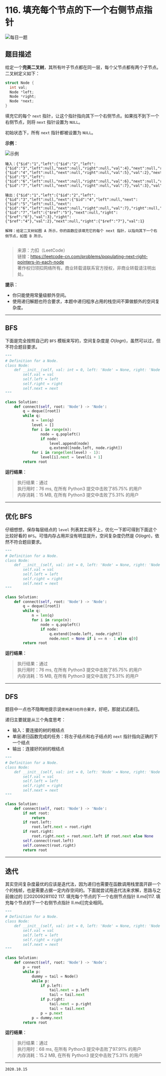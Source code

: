 # 116. 填充每个节点的下一个右侧节点指针

![每日一题](https://cdn.jsdelivr.net/gh/jpch89/PicBed/img/202010151120%20116.%20%E5%A1%AB%E5%85%85%E6%AF%8F%E4%B8%AA%E8%8A%82%E7%82%B9%E7%9A%84%E4%B8%8B%E4%B8%80%E4%B8%AA%E5%8F%B3%E4%BE%A7%E8%8A%82%E7%82%B9%E6%8C%87%E9%92%88%2001.png)

## 题目描述

给定一个**完美二叉树**，其所有叶子节点都在同一层，每个父节点都有两个子节点。二叉树定义如下：

```c
struct Node {
  int val;
  Node *left;
  Node *right;
  Node *next;
}
```

填充它的每个 `next` 指针，让这个指针指向其下一个右侧节点。如果找不到下一个右侧节点，则将 `next` 指针设置为 `NULL`。

初始状态下，所有 `next` 指针都被设置为 `NULL`。

**示例**：

![示例](https://cdn.jsdelivr.net/gh/jpch89/PicBed/img/202010151120%20116.%20%E5%A1%AB%E5%85%85%E6%AF%8F%E4%B8%AA%E8%8A%82%E7%82%B9%E7%9A%84%E4%B8%8B%E4%B8%80%E4%B8%AA%E5%8F%B3%E4%BE%A7%E8%8A%82%E7%82%B9%E6%8C%87%E9%92%88%2000.png)

```text
输入：{"$id":"1","left":{"$id":"2","left":{"$id":"3","left":null,"next":null,"right":null,"val":4},"next":null,"right":{"$id":"4","left":null,"next":null,"right":null,"val":5},"val":2},"next":null,"right":{"$id":"5","left":{"$id":"6","left":null,"next":null,"right":null,"val":6},"next":null,"right":{"$id":"7","left":null,"next":null,"right":null,"val":7},"val":3},"val":1}

输出：{"$id":"1","left":{"$id":"2","left":{"$id":"3","left":null,"next":{"$id":"4","left":null,"next":{"$id":"5","left":null,"next":{"$id":"6","left":null,"next":null,"right":null,"val":7},"right":null,"val":6},"right":null,"val":5},"right":null,"val":4},"next":{"$id":"7","left":{"$ref":"5"},"next":null,"right":{"$ref":"6"},"val":3},"right":{"$ref":"4"},"val":2},"next":null,"right":{"$ref":"7"},"val":1}

解释：给定二叉树如图 A 所示，你的函数应该填充它的每个 next 指针，以指向其下一个右侧节点，如图 B 所示。


```

> 来源：力扣（LeetCode）  
> 链接：<https://leetcode-cn.com/problems/populating-next-right-pointers-in-each-node>  
> 著作权归领扣网络所有。商业转载请联系官方授权，非商业转载请注明出处。

**提示**：

- 你只能使用常量级额外空间。
- 使用递归解题也符合要求，本题中递归程序占用的栈空间不算做额外的空间复杂度。

---

## BFS

下面是完全按照自己的 `BFS` 模板来写的，空间复杂度是 $O(log n)$，虽然可以过，但不符合题目要求。

```python
"""
# Definition for a Node.
class Node:
    def __init__(self, val: int = 0, left: 'Node' = None, right: 'Node' = None, next: 'Node' = None):
        self.val = val
        self.left = left
        self.right = right
        self.next = next
"""

class Solution:
    def connect(self, root: 'Node') -> 'Node':
        q = deque([root])
        while q:
            n = len(q)
            level = []
            for i in range(n):
                node = q.popleft()
                if node:
                    level.append(node)
                    q.extend([node.left, node.right])
            for i in range(len(level) - 1):
                level[i].next = level[i + 1]
        return root

```

**运行结果**：

> 执行结果：通过  
> 执行用时：76 ms, 在所有 Python3 提交中击败了85.75% 的用户  
> 内存消耗：15 MB, 在所有 Python3 提交中击败了5.31% 的用户

---

## 优化 BFS

仔细想想，保存每层结点的 `level` 列表其实用不上，优化一下即可得到下面这个比较好看的 `BFS`。可惜内存占用并没有明显提升，空间复杂度仍然是 $O(log n)$，依然不符合题目要求。

```python
"""
# Definition for a Node.
class Node:
    def __init__(self, val: int = 0, left: 'Node' = None, right: 'Node' = None, next: 'Node' = None):
        self.val = val
        self.left = left
        self.right = right
        self.next = next
"""

class Solution:
    def connect(self, root: 'Node') -> 'Node':
        q = deque([root])
        while q:
            n = len(q)
            for i in range(n):
                node = q.popleft()
                if node:
                    q.extend([node.left, node.right])
                    node.next = None if i == n - 1 else q[0]
        return root
```

**运行结果**：

> 执行结果：通过  
> 执行用时：76 ms, 在所有 Python3 提交中击败了85.75% 的用户  
> 内存消耗：15 MB, 在所有 Python3 提交中击败了5.31% 的用户

---

## DFS

题目中一点也不隐晦地提示说`使用递归也符合要求`，好吧，那就试试递归。

递归主要就是从三个角度思考：

- 输入：要连接的树的根结点
- 单层递归函数完成的任务：将左子结点和右子结点的 `next` 指针指向正确的下一个结点
- 输出：连接好的树的根结点

```python
"""
# Definition for a Node.
class Node:
    def __init__(self, val: int = 0, left: 'Node' = None, right: 'Node' = None, next: 'Node' = None):
        self.val = val
        self.left = left
        self.right = right
        self.next = next
"""

class Solution:
    def connect(self, root: 'Node') -> 'Node':
        if not root:
            return 
        if root.left:
            root.left.next = root.right
        if root.right:
            root.right.next = root.next.left if root.next else None
        self.connect(root.left)
        self.connect(root.right)
        return root
```

---

## 迭代

其实空间复杂度最优的应该是迭代法，因为递归也需要在函数调用栈里面开辟一个个的栈帧，也是需要占据一定内存空间的。下面就尝试用迭代法来求解，思路与之前做过的 [[202009281102 117. 填充每个节点的下一个右侧节点指针 II.md|117. 填充每个节点的下一个右侧节点指针 II.md]]完全相同。

```python
"""
# Definition for a Node.
class Node:
    def __init__(self, val: int = 0, left: 'Node' = None, right: 'Node' = None, next: 'Node' = None):
        self.val = val
        self.left = left
        self.right = right
        self.next = next
"""

class Solution:
    def connect(self, root: 'Node') -> 'Node':
        p = root
        while p:
            dummy = tail = Node()
            while p:
                if p.left:
                    tail.next = p.left
                    tail = tail.next
                if p.right:
                    tail.next = p.right
                    tail = tail.next
                p = p.next
            p = dummy.next
        return root
```

**运行结果**：

> 执行结果：通过  
> 执行用时：68 ms, 在所有 Python3 提交中击败了97.91% 的用户  
> 内存消耗：15.2 MB, 在所有 Python3 提交中击败了5.31% 的用户

---

`2020.10.15`
